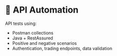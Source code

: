 # 🔌 API Automation

API tests using:
- Postman collections
- Java + RestAssured
- Positive and negative scenarios
- Authentication, trading endpoints, data validation